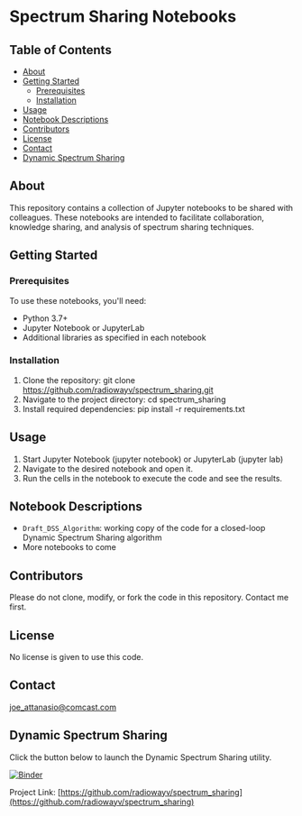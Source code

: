 # Spectrum Sharing Notebooks

## Table of Contents
- [About](#about)
- [Getting Started](#getting-started)
  - [Prerequisites](#prerequisites)
  - [Installation](#installation)
- [Usage](#usage)
- [Notebook Descriptions](#notebook-descriptions)
- [Contributors](#contributors)
- [License](#license)
- [Contact](#contact)
- [Dynamic Spectrum Sharing](#dynamic-spectrum-sharing)

## About
This repository contains a collection of Jupyter notebooks to be shared with colleagues.
These notebooks are intended to facilitate collaboration, knowledge sharing, and analysis of spectrum sharing techniques.

## Getting Started

### Prerequisites
To use these notebooks, you'll need:
- Python 3.7+
- Jupyter Notebook or JupyterLab
- Additional libraries as specified in each notebook

### Installation
1. Clone the repository: git clone https://github.com/radiowayv/spectrum_sharing.git
2. Navigate to the project directory:  cd spectrum_sharing
3. Install required dependencies:  pip install -r requirements.txt

## Usage
1. Start Jupyter Notebook (jupyter notebook) or JupyterLab (jupyter lab)
2. Navigate to the desired notebook and open it.
3. Run the cells in the notebook to execute the code and see the results.

## Notebook Descriptions
- `Draft_DSS_Algorithm`: working copy of the code for a closed-loop Dynamic Spectrum Sharing algorithm
- More notebooks to come

## Contributors
Please do not clone, modify, or fork the code in this repository.  Contact me first.

## License
No license is given to use this code. 
 
## Contact
joe_attanasio@comcast.com

## Dynamic Spectrum Sharing 
Click the button below to launch the Dynamic Spectrum Sharing utility.

[![Binder](https://mybinder.org/badge_logo.svg)](https://mybinder.org/v2/gh/radiowayv/spectrum_sharing/HEAD?urlpath=voila%2Frender%2FDraft_DSS_Algorithm.ipynb)


Project Link: [https://github.com/radiowayv/spectrum_sharing](https://github.com/radiowayv/spectrum_sharing)
